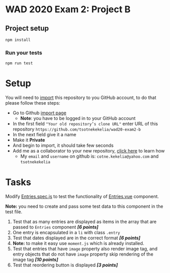 # WAD 2020 Exam 2: Project B

## Project setup
```
npm install
```

### Run your tests
```
npm run test
```
# Setup

You will need to [import](https://docs.github.com/en/free-pro-team@latest/github/importing-your-projects-to-github/importing-a-repository-with-github-importer) 
this repository to you GitHub account, to do that please follow these steps:
* Go to Github [import page](https://github.com/new/import)
  * **Note**: you have to be logged in to your GitHub account
* In the first field `"Your old repository’s clone URL"` enter URL of this repository `https://github.com/tsotnekekelia/wad20-exam2-b`
* In  the next field give it a name
* Make it **Private**
* And begin to import, it should take few seconds
* Add me as a collaborator to your new repository, [click here](https://docs.github.com/en/free-pro-team@latest/github/setting-up-and-managing-your-github-user-account/inviting-collaborators-to-a-personal-repository)
 to learn how
  * My `email` and `username` on github is: `cotne.kekelia@yahoo.com` and `tsotnekekelia`
  
# Tasks
  
Modify [Entries.spec.js](./tests/unit/Entries.spec.js) 
to test the functionality of [Entries.vue](./src/components/Entries.vue) component.
 
**Note:** you need to create and pass some test data to this component in the test file.

1. Test that as many entries are displayed as items in the array that are passed to `Entries` component _**[6 points]**_
  1. One entry is encapsulated in a `li` with class `.entry`
2. Test that dates displayed are in the correct format _**[6 points]**_
  1. **Note:** to make it easy use `moment.js` which is already installed.
3. Test that entries that have `image` property also render image tag, 
and entry objects that do not have `image` property skip rendering of the image tag  _**[10 points]**_
4. Test that reordering button is displayed _**[3 points]**_
  
